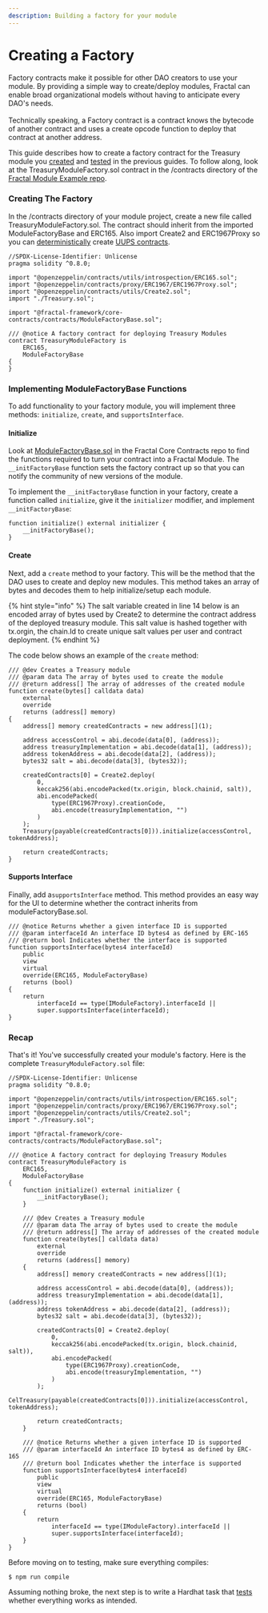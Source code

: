 ```yaml
---
description: Building a factory for your module
---
```


# Creating a Factory

Factory contracts make it possible for other DAO creators to use your module. By providing a simple way to create/deploy modules, Fractal can enable broad organizational models without having to anticipate every DAO's needs.\
\
Technically speaking, a Factory contract is a contract knows the bytecode of another contract and uses a create opcode function to deploy that contract at another address.

This guide describes how to create a factory contract for the Treasury module you [created](creating-the-module.md) and [tested](testing-the-module.md) in the previous guides. To follow along, look at the TreasuryModuleFactory.sol contract in the /contracts directory of the [Fractal Module Example repo](https://github.com/decent-dao/fractal-module-example).

### Creating The Factory

In the /contracts directory of your module project, create a new file called TreasuryModuleFactory.sol. The contract should inherit from the imported ModuleFactoryBase and ERC165. Also import Create2 and ERC1967Proxy so you can [deterministically](https://docs.openzeppelin.com/cli/2.8/deploying-with-create2) create [UUPS contracts](https://docs.openzeppelin.com/upgrades-plugins/1.x/writing-upgradeable).&#x20;

```
//SPDX-License-Identifier: Unlicense
pragma solidity ^0.8.0;

import "@openzeppelin/contracts/utils/introspection/ERC165.sol";
import "@openzeppelin/contracts/proxy/ERC1967/ERC1967Proxy.sol";
import "@openzeppelin/contracts/utils/Create2.sol";
import "./Treasury.sol";

import "@fractal-framework/core-contracts/contracts/ModuleFactoryBase.sol";

/// @notice A factory contract for deploying Treasury Modules
contract TreasuryModuleFactory is
    ERC165,
    ModuleFactoryBase
{
}

```

### Implementing ModuleFactoryBase Functions

To add functionality to your factory module, you will implement three methods: `initialize`, `create`, and `supportsInterface`.

#### Initialize

Look at [ModuleFactoryBase.sol](https://github.com/decent-dao/fractal-core-contracts/blob/main/contracts/ModuleFactoryBase.sol) in the Fractal Core Contracts repo to find the functions required to turn your contract into a Fractal Module. The `__initFactoryBase` function sets the factory contract up so that you can notify the community of new versions of the module.

To implement the `__initFactoryBase` function in your factory, create a function called `initialize`, give it the `initializer` modifier, and implement `__initFactoryBase`:

```
function initialize() external initializer {
    __initFactoryBase();
}
```

#### Create

Next, add a `create` method to your factory. This will be the method that the DAO uses to create and deploy new modules. This method takes an array of bytes and decodes them to help initialize/setup each module.&#x20;

{% hint style="info" %}
The salt variable created in line 14 below is an encoded array of bytes used by Create2 to determine the contract address of the deployed treasury module. This salt value is hashed together with tx.orgin, the chain.Id to create unique salt values per user and contract deployment.
{% endhint %}

The code below shows an example of the `create` method:

```
/// @dev Creates a Treasury module
/// @param data The array of bytes used to create the module
/// @return address[] The array of addresses of the created module
function create(bytes[] calldata data)
    external
    override
    returns (address[] memory)
{
    address[] memory createdContracts = new address[](1);

    address accessControl = abi.decode(data[0], (address));
    address treasuryImplementation = abi.decode(data[1], (address));
    address tokenAddress = abi.decode(data[2], (address));
    bytes32 salt = abi.decode(data[3], (bytes32));

    createdContracts[0] = Create2.deploy(
        0,
        keccak256(abi.encodePacked(tx.origin, block.chainid, salt)),
        abi.encodePacked(
            type(ERC1967Proxy).creationCode,
            abi.encode(treasuryImplementation, "")
        )
    );
    Treasury(payable(createdContracts[0])).initialize(accessControl, tokenAddress);

    return createdContracts;
}
```

#### Supports Interface

Finally, add a`supportsInterface` method. This method provides an easy way for the UI to determine whether the contract inherits from moduleFactoryBase.sol.

```
/// @notice Returns whether a given interface ID is supported
/// @param interfaceId An interface ID bytes4 as defined by ERC-165
/// @return bool Indicates whether the interface is supported
function supportsInterface(bytes4 interfaceId)
    public
    view
    virtual
    override(ERC165, ModuleFactoryBase)
    returns (bool)
{
    return
        interfaceId == type(IModuleFactory).interfaceId ||
        super.supportsInterface(interfaceId);
}
```

### Recap

That's it! You've successfully created your module's factory. Here is the complete `TreasuryModuleFactory.sol` file:

```
//SPDX-License-Identifier: Unlicense
pragma solidity ^0.8.0;

import "@openzeppelin/contracts/utils/introspection/ERC165.sol";
import "@openzeppelin/contracts/proxy/ERC1967/ERC1967Proxy.sol";
import "@openzeppelin/contracts/utils/Create2.sol";
import "./Treasury.sol";

import "@fractal-framework/core-contracts/contracts/ModuleFactoryBase.sol";

/// @notice A factory contract for deploying Treasury Modules
contract TreasuryModuleFactory is
    ERC165,
    ModuleFactoryBase
{
    function initialize() external initializer {
        __initFactoryBase();
    }

    /// @dev Creates a Treasury module
    /// @param data The array of bytes used to create the module
    /// @return address[] The array of addresses of the created module
    function create(bytes[] calldata data)
        external
        override
        returns (address[] memory)
    {
        address[] memory createdContracts = new address[](1);

        address accessControl = abi.decode(data[0], (address));
        address treasuryImplementation = abi.decode(data[1], (address));
        address tokenAddress = abi.decode(data[2], (address));
        bytes32 salt = abi.decode(data[3], (bytes32));

        createdContracts[0] = Create2.deploy(
            0,
            keccak256(abi.encodePacked(tx.origin, block.chainid, salt)),
            abi.encodePacked(
                type(ERC1967Proxy).creationCode,
                abi.encode(treasuryImplementation, "")
            )
        );
        CelTreasury(payable(createdContracts[0])).initialize(accessControl, tokenAddress);

        return createdContracts;
    }

    /// @notice Returns whether a given interface ID is supported
    /// @param interfaceId An interface ID bytes4 as defined by ERC-165
    /// @return bool Indicates whether the interface is supported
    function supportsInterface(bytes4 interfaceId)
        public
        view
        virtual
        override(ERC165, ModuleFactoryBase)
        returns (bool)
    {
        return
            interfaceId == type(IModuleFactory).interfaceId ||
            super.supportsInterface(interfaceId);
    }
}
```

Before moving on to testing, make sure everything compiles:

```
$ npm run compile
```

Assuming nothing broke, the next step is to write a Hardhat task that [tests](testing-the-factory.md) whether everything works as intended.
